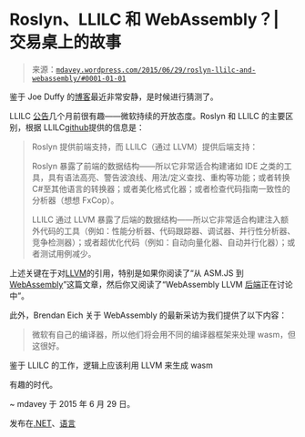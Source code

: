 <!--yml

分类：未分类

日期：2024-05-18 05:41:07

-->

# Roslyn、LLILC 和 WebAssembly？| 交易桌上的故事

> 来源：[`mdavey.wordpress.com/2015/06/29/roslyn-llilc-and-webassembly/#0001-01-01`](https://mdavey.wordpress.com/2015/06/29/roslyn-llilc-and-webassembly/#0001-01-01)

鉴于 Joe Duffy 的[博客](http://joeduffyblog.com/)最近非常安静，是时候进行猜测了。

LLILC [公告](http://www.dotnetfoundation.org/blog/announcing-llilc-llvm-for-dotnet)几个月前很有趣——微软持续的开放态度。Roslyn 和 LLILC 的主要区别，根据 LLILC[github](https://github.com/dotnet/llilc/wiki/LLILC-FAQ)提供的信息是：

> Roslyn 提供前端支持，而 LLILC（通过 LLVM）提供后端支持：
> 
> Roslyn 暴露了前端的数据结构——所以它非常适合构建诸如 IDE 之类的工具，具有语法高亮、警告波浪线、用法/定义查找、重构等功能；或者转换 C#至其他语言的转换器；或者美化格式化器；或者检查代码指南一致性的分析器（想想 FxCop）。
> 
> LLILC 通过 LLVM 暴露了后端的数据结构——所以它非常适合构建注入额外代码的工具（例如：性能分析器、代码跟踪器、调试器、并行性分析器、竞争检测器）；或者超优化代码（例如：自动向量化器、自动并行化器）；或者测试用例减少。

上述关键在于对[LLVM](http://blog.llvm.org/2015/04/llilc-llvm-based-compiler-for-dotnet.html)的引用，特别是如果你阅读了“从 ASM.JS 到[WebAssembly](https://brendaneich.com/2015/06/from-asm-js-to-webassembly/)”这篇文章，然后你又阅读了“WebAssembly LLVM [后端](https://www.phoronix.com/scan.php?page=news_item&px=LLVM-WebAssembly-RFC)正在讨论中”。

此外，Brendan Eich 关于 WebAssembly 的最新采访为我们提供了以下内容：

> 微软有自己的编译器，所以他们将会用不同的编译器框架来处理 wasm，但这很好。

鉴于 LLILC 的工作，逻辑上应该利用 LLVM 来生成 wasm

有趣的时代。

~ mdavey 于 2015 年 6 月 29 日。

发布在[.NET](https://mdavey.wordpress.com/category/languages/net/)、[语言](https://mdavey.wordpress.com/category/languages/)
